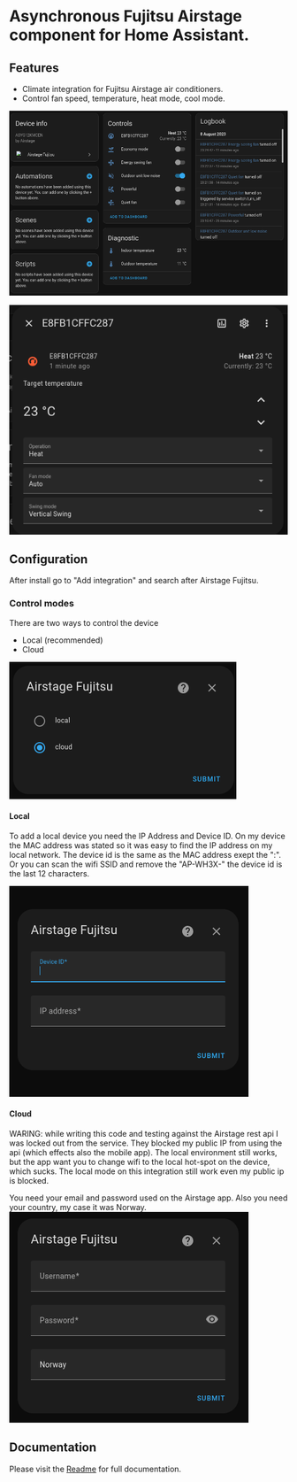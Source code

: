 # Asynchronous Fujitsu Airstage component for Home Assistant.

## Features

- Climate integration for Fujitsu Airstage air conditioners.
- Control fan speed, temperature, heat mode, cool mode.

![Example](./docs/Screenshot-device.png)

![Example](./docs/Screenshot-climate.png)

## Configuration

After install go to "Add integration" and search after Airstage Fujitsu.

### Control modes

There are two ways to control the device

- Local (recommended)
- Cloud

![Select mode](./docs/Screenshot-step1.png)

#### Local

To add a local device you need the IP Address and Device ID. On my device the MAC address was stated so it was easy to find the IP address on my local network.
The device id is the same as the MAC address exept the ":". Or you can scan the wifi SSID and remove the "AP-WH3X-" the device id is the last 12 characters.

![Local mode](./docs/Screenshot-step2-local.png)

#### Cloud

WARING: while writing this code and testing against the Airstage rest api I was locked out from the service. They blocked my public IP from using the api (which effects also the mobile app). The local environment still works, but the app want you to change wifi to the local hot-spot on the device, which sucks. The local mode on this integration still work even my public ip is blocked.

You need your email and password used on the Airstage app. Also you need your country, my case it was Norway.
![Cloud mode](./docs/Screenshot-step2-cloud.png)


## Documentation

Please visit the
[Readme](https://raw.githubusercontent.com/danielkaldheim/ha_airstage/main/README.md) for full
documentation.